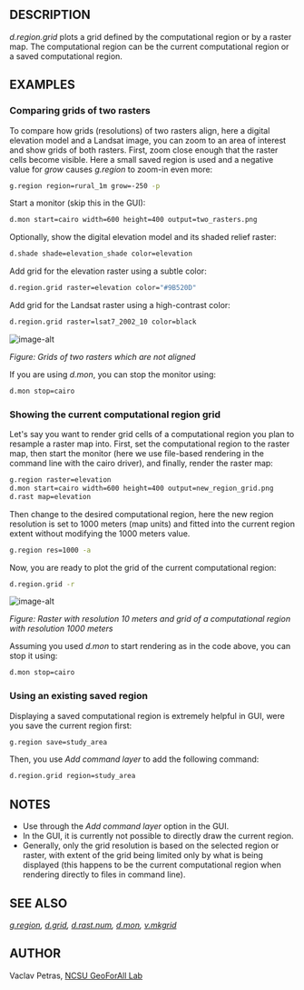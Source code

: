 ## DESCRIPTION

*d.region.grid* plots a grid defined by the computational region or by a
raster map. The computational region can be the current computational
region or a saved computational region.

## EXAMPLES

### Comparing grids of two rasters

To compare how grids (resolutions) of two rasters align, here a digital
elevation model and a Landsat image, you can zoom to an area of interest
and show grids of both rasters. First, zoom close enough that the raster
cells become visible. Here a small saved region is used and a negative
value for *grow* causes *g.region* to zoom-in even more:

```sh
g.region region=rural_1m grow=-250 -p
```

Start a monitor (skip this in the GUI):

```sh
d.mon start=cairo width=600 height=400 output=two_rasters.png
```

Optionally, show the digital elevation model and its shaded relief
raster:

```sh
d.shade shade=elevation_shade color=elevation
```

Add grid for the elevation raster using a subtle color:

```sh
d.region.grid raster=elevation color="#9B520D"
```

Add grid for the Landsat raster using a high-contrast color:

```sh
d.region.grid raster=lsat7_2002_10 color=black
```

![image-alt](d_region_grid_two_rasters.png)

*Figure: Grids of two rasters which are not aligned*

If you are using *d.mon*, you can stop the monitor using:

```sh
d.mon stop=cairo
```

### Showing the current computational region grid

Let's say you want to render grid cells of a computational region you
plan to resample a raster map into. First, set the computational region
to the raster map, then start the monitor (here we use file-based
rendering in the command line with the cairo driver), and finally,
render the raster map:

```sh
g.region raster=elevation
d.mon start=cairo width=600 height=400 output=new_region_grid.png
d.rast map=elevation
```

Then change to the desired computational region, here the new region
resolution is set to 1000 meters (map units) and fitted into the current
region extent without modifying the 1000 meters value.

```sh
g.region res=1000 -a
```

Now, you are ready to plot the grid of the current computational region:

```sh
d.region.grid -r
```

![image-alt](d_region_grid_new_region_grid.png)

*Figure: Raster with resolution 10 meters and grid of a computational
region with resolution 1000 meters*

Assuming you used *d.mon* to start rendering as in the code above, you
can stop it using:

```sh
d.mon stop=cairo
```

### Using an existing saved region

Displaying a saved computational region is extremely helpful in GUI,
were you save the current region first:

```sh
g.region save=study_area
```

Then, you use *Add command layer* to add the following command:

```sh
d.region.grid region=study_area
```

## NOTES

  - Use through the *Add command layer* option in the GUI.
  - In the GUI, it is currently not possible to directly draw the
    current region.
  - Generally, only the grid resolution is based on the selected region
    or raster, with extent of the grid being limited only by what is
    being displayed (this happens to be the current computational region
    when rendering directly to files in command line).

## SEE ALSO

*[g.region](https://grass.osgeo.org/grass-stable/manuals/g.region.html),
[d.grid](https://grass.osgeo.org/grass-stable/manuals/d.frame.html),
[d.rast.num](https://grass.osgeo.org/grass-stable/manuals/d.rast.num.html),
[d.mon](https://grass.osgeo.org/grass-stable/manuals/d.mon.html),
[v.mkgrid](https://grass.osgeo.org/grass-stable/manuals/v.mkgrid.html)*

## AUTHOR

Vaclav Petras, [NCSU GeoForAll
Lab](https://geospatial.ncsu.edu/geoforall/)
